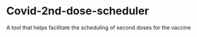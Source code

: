 # Covid-2nd-dose-scheduler
A tool that helps facilitate the scheduling of second doses for the vaccine
